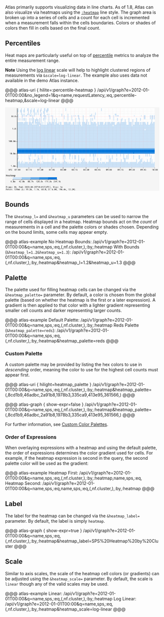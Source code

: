Atlas primarily supports visualizing data in line charts. As of 1.8, Atlas can also visualize
via heatmaps using the [`:heatmap`](../../api/graph/line-styles.md#heat-map) line style.
The graph area is broken up into a series of cells and a count for each cell is incremented when 
a measurement falls within the cells boundaries. Colors or shades of colors then fill in cells 
based on the final count.

## Percentiles
Heat maps are particularly useful on top of
[percentile](../../spectator/patterns/percentile-timer.md) metrics to analyze the entire
measurement range. 

**Note** Using the [log linear](axis-scale.md#log-linear) scale will help to highlight clustered
regions of measurements via `&scale=log-linear`.
The example also uses data not available in the demo Atlas instance.

@@@ atlas-uri { hilite=:percentile-heatmap }
/api/v1/graph?e=2012-01-01T00:00&no_legend=1&q=name,requestLatency,:eq,:percentile-heatmap,&scale=log-linear
@@@

![ptile-heatmap](../../images/heatmap_timer2_log_linear.png)

## Bounds

The `&heatmap_l=` and `&heatmap_u` parameters can be used to narrow the range of cells 
displayed in a heatmap. Heatmap bounds act on the _count_ of measurements in a cell and the
palette colors or shades chosen. Depending on the bound limits, some cells may appear empty.

@@@ atlas-example
No Heatmap Bounds: /api/v1/graph?e=2012-01-01T00:00&q=name,sps,:eq,(,nf.cluster,),:by,:heatmap
With Bounds (`&heatmap_l=1.2&heatmap_u=1.3`): /api/v1/graph?e=2012-01-01T00:00&q=name,sps,:eq,(,nf.cluster,),:by,:heatmap&heatmap_l=1.2&heatmap_u=1.3
@@@

## Palette

The palette used for filling heatmap cells can be changed via the `&heatmap_palette=` parameter.
By default, a color is chosen from the global palette (based on whether the heatmap is the 
first or a later expression). A gradient is then applied to that color with a lighter gradient
representing smaller cell counts and darker representing larger counts.

@@@ atlas-example
Default Palette: /api/v1/graph?e=2012-01-01T00:00&q=name,sps,:eq,(,nf.cluster,),:by,:heatmap
Reds Palette (`&heatmap_palette=reds`): /api/v1/graph?e=2012-01-01T00:00&q=name,sps,:eq,(,nf.cluster,),:by,:heatmap&heatmap_palette=reds
@@@

### Custom Palette

A custom palette may be provided by listing the hex colors to use in _descending_ order,
meaning the color to use for the highest cell counts must appear first.

@@@ atlas-uri { hilight=heatmap_palette }
/api/v1/graph?e=2012-01-01T00:00&q=name,sps,:eq,(,nf.cluster,),:by,:heatmap&heatmap_palette=(,8cd1b9,46adbc,2a91b8,1978b3,335ca9,413e95,361566,)
@@@

@@@ atlas-graph { show-expr=false }
/api/v1/graph?e=2012-01-01T00:00&q=name,sps,:eq,(,nf.cluster,),:by,:heatmap&heatmap_palette=(,8cd1b9,46adbc,2a91b8,1978b3,335ca9,413e95,361566,)
@@@

For further information, see [Custom Color Palettes](color-palettes.md#custom).

### Order of Expressions

When overlaying expressions with a heatmap and using the default palette, the order of 
expressions determines the color gradient used for cells. For example, if the heatmap
expression is second in the query, the second palette color will be used as the gradient:

@@@ atlas-example
Heatmap First: /api/v1/graph?e=2012-01-01T00:00&q=name,sps,:eq,(,nf.cluster,),:by,:heatmap,name,sps,:eq,
Heatmap Second: /api/v1/graph?e=2012-01-01T00:00&q=name,sps,:eq,name,sps,:eq,(,nf.cluster,),:by,:heatmap
@@@

## Label

The label for the heatmap can be changed via the `&heatmap_label=` parameter. By default, the
label is simply `heatmap`.

@@@ atlas-graph { show-expr=true }
/api/v1/graph?e=2012-01-01T00:00&q=name,sps,:eq,(,nf.cluster,),:by,:heatmap&heatmap_label=SPS%20Heatmap%20by%20Cluster
@@@

## Scale

Similar to axis scales, the scale of the heatmap cell colors (or gradients) can be adjusted
using the `&heatmap_scale=` parameter. By default, the scale is `linear` though any of the
valid scales may be used.

@@@ atlas-example
Linear: /api/v1/graph?e=2012-01-01T00:00&q=name,sps,:eq,(,nf.cluster,),:by,:heatmap
Log Linear: /api/v1/graph?e=2012-01-01T00:00&q=name,sps,:eq,(,nf.cluster,),:by,:heatmap&heatmap_scale=log-linear
@@@